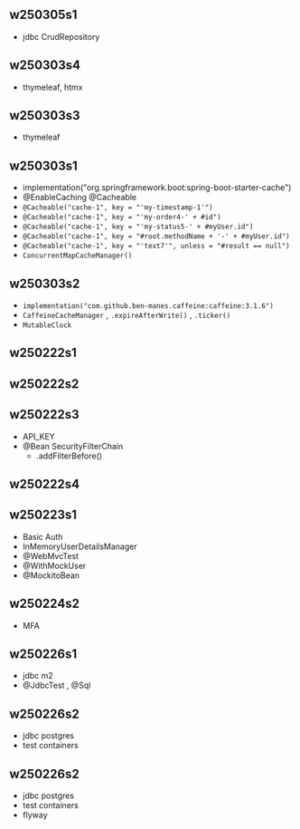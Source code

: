 ## w250305s1

- jdbc CrudRepository

## w250303s4

- thymeleaf, htmx

## w250303s3

- thymeleaf

## w250303s1

- implementation("org.springframework.boot:spring-boot-starter-cache")
- @EnableCaching @Cacheable
- `@Cacheable("cache-1", key = "'my-timestamp-1'")`
- `@Cacheable("cache-1", key = "'my-order4-' + #id")`
- `@Cacheable("cache-1", key = "'my-status5-' + #myUser.id")`
- `@Cacheable("cache-1", key = "#root.methodName + '-' + #myUser.id")`
- `@Cacheable("cache-1", key = "'text7'", unless = "#result == null")`
- `ConcurrentMapCacheManager()`

## w250303s2

- `implementation("com.github.ben-manes.caffeine:caffeine:3.1.6")`
- `CaffeineCacheManager` , `.expireAfterWrite()` , `.ticker()`
- `MutableClock`

## w250222s1

## w250222s2

## w250222s3

- API_KEY
- @Bean SecurityFilterChain
  - .addFilterBefore()

## w250222s4

## w250223s1

- Basic Auth
- InMemoryUserDetailsManager
- @WebMvcTest
- @WithMockUser
- @MockitoBean

## w250224s2

- MFA

## w250226s1

- jdbc m2
- @JdbcTest , @Sql

## w250226s2

- jdbc postgres
- test containers

## w250226s2

- jdbc postgres
- test containers
- flyway
